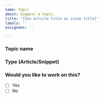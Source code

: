 ```yaml
---
name: Topic
about: Suggest a topic.
title: "[Use article title as issue title]"
labels: ''
assignees: ''

---
```


### Topic name

### Type (Article/Snippet)

### Would you like to work on this?

- [ ] Yes
- [ ] No
